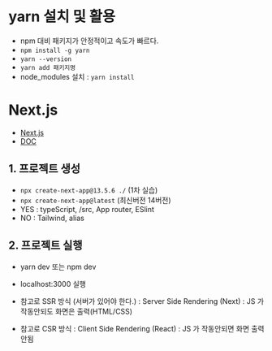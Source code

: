 # yarn 설치 및 활용

- npm 대비 패키지가 안정적이고 속도가 빠르다.
- `npm install -g yarn`
- `yarn --version`
- `yarn add 패키지명`
- node_modules 설치 : `yarn install`

# Next.js

- [Next.js](https://nextjs.org/)
- [DOC](https://nextjs.org/docs)

## 1. 프로젝트 생성

- `npx create-next-app@13.5.6 ./` (1차 실습)
- `npx create-next-app@latest` (최신버전 14버전)
- YES : typeScript, /src, App router, ESlint
- NO : Tailwind, alias

## 2. 프로젝트 실행

- yarn dev 또는 npm dev
- localhost:3000 실행

- 참고로 SSR 방식 (서버가 있어야 한다.)
  : Server Side Rendering (Next)
  : JS 가 작동안되도 화면은 출력(HTML/CSS)

- 참고로 CSR 방식 : Client Side Rendering (React)
  : JS 가 작동안되면 화면 출력안됨
